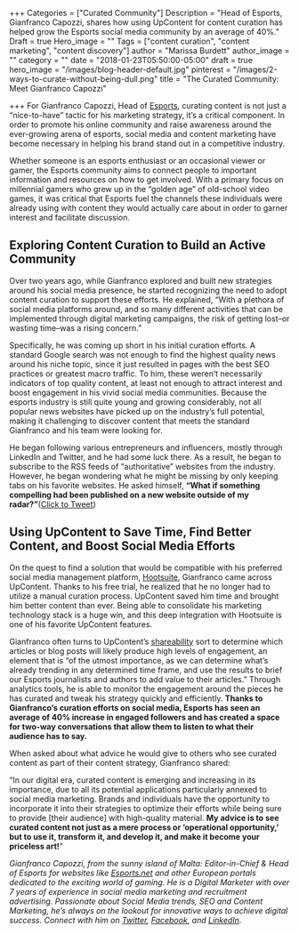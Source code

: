 +++
Categories = ["Curated Community"]
Description = "Head of Esports, Gianfranco Capozzi, shares how using UpContent for content curation has helped grow the Esports social media community by an average of 40%."
Draft = true
Hero_image = ""
Tags = ["content curation", "content marketing", "content discovery"]
author = "Marissa Burdett"
author_image = ""
category = ""
date = "2018-01-23T05:50:00-05:00"
draft = true
hero_image = "/images/blog-header-default.jpg"
pinterest = "/images/2-ways-to-curate-without-being-dull.png"
title = "The Curated Community: Meet Gianfranco Capozzi"

+++
For Gianfranco Capozzi, Head of [Esports](http://esports.net/?utm_source=upcontent-blog&utm_medium=blog&utm_campaign=curated-community "Esports.net"), curating content is not just a “nice-to-have” tactic for his marketing strategy, it’s a critical component. In order to promote his online community and raise awareness around the ever-growing arena of esports, social media and content marketing have become necessary in helping his brand stand out in a competitive industry.

Whether someone is an esports enthusiast or an occasional viewer or gamer, the Esports community aims to connect people to important information and resources on how to get involved. With a primary focus on millennial gamers who grew up in the “golden age” of old-school video games, it was critical that Esports fuel the channels these individuals were already using with content they would actually care about in order to garner interest and facilitate discussion.

## Exploring Content Curation to Build an Active Community

Over two years ago, while Gianfranco explored and built new strategies around his social media presence, he started recognizing the need to adopt content curation to support these efforts. He explained, “With a plethora of social media platforms around, and so many different activities that can be implemented through digital marketing campaigns, the risk of getting lost–or wasting time–was a rising concern.”

Specifically, he was coming up short in his initial curation efforts. A standard Google search was not enough to find the highest quality news around his niche topic, since it just resulted in pages with the best SEO practices or greatest macro traffic. To him, these weren’t necessarily indicators of top quality content, at least not enough to attract interest and boost engagement in his vivid social media communities. Because the esports industry is still quite young and growing considerably, not all popular news websites have picked up on the industry’s full potential, making it challenging to discover content that meets the standard Gianfranco and his team were looking for.

He began following various entrepreneurs and influencers, mostly through LinkedIn and Twitter, and he had some luck there. As a result, he began to subscribe to the RSS feeds of “authoritative” websites from the industry. However, he began wondering what he might be missing by only keeping tabs on his favorite websites. He asked himself, **“What if something compelling had been published on a new website outside of my radar?”**([Click to Tweet](https://ctt.ec/KMwJa))

## Using UpContent to Save Time, Find Better Content, and Boost Social Media Efforts

On the quest to find a solution that would be compatible with his preferred social media management platform, [Hootsuite](https://upcontent.com/post/hootsuite-integration/ "UpContent for Hootsuite Integration"), Gianfranco came across UpContent. Thanks to his free trial, he realized that he no longer had to utilize a manual curation process. UpContent saved him time and brought him better content than ever. Being able to consolidate his marketing technology stack is a huge win, and this deep integration with Hootsuite is one of his favorite UpContent features.

Gianfranco often turns to UpContent’s [shareability](http://learn.upcontent.com/article/ygVf3bfQS9-filtering-content "UpContent's Shareability sort") sort to determine which articles or blog posts will likely produce high levels of engagement, an element that is “of the utmost importance, as we can determine what’s already trending in any determined time frame, and use the results to brief our Esports journalists and authors to add value to their articles.” Through analytics tools, he is able to monitor the engagement around the pieces he has curated and tweak his strategy quickly and efficiently. **Thanks to Gianfranco’s curation efforts on social media, Esports has seen an average of 40% increase in engaged followers and has created a space for two-way conversations that allow them to listen to what their audience has to say.**

When asked about what advice he would give to others who see curated content as part of their content strategy, Gianfranco shared:

“In our digital era, curated content is emerging and increasing in its importance, due to all its potential applications particularly annexed to social media marketing. Brands and individuals have the opportunity to incorporate it into their strategies to optimize their efforts while being sure to provide \[their audience\] with high-quality material. **My advice is to see curated content not just as a mere process or ‘operational opportunity,’ but to use it, transform it, and develop it, and make it become your priceless art!**”

_Gianfranco Capozzi, from the sunny island of Malta: Editor-in-Chief & Head of Esports for websites like_ [_Esports.net_](http://esports.net/?utm_source=upcontent-blog&utm_medium=blog&utm_campaign=curated-community "Esports.net") _and other European portals dedicated to the exciting world of gaming. He is a Digital Marketer with over 7 years of experience in social media marketing and recruitment advertising. Passionate about Social Media trends, SEO and Content Marketing, he’s always on the lookout for innovative ways to achieve digital success. Connect with him on_ [_Twitter_](https://twitter.com/GFCapozzi)_,_ [_Facebook_](https://www.facebook.com/gfcapozzi)_, and_ [_LinkedIn_](https://www.linkedin.com/in/gianfrancocapozzi)_._